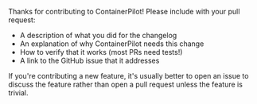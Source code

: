 Thanks for contributing to ContainerPilot! Please include with your pull request:

- A description of what you did for the changelog
- An explanation of why ContainerPilot needs this change
- How to verify that it works (most PRs need tests!)
- A link to the GitHub issue that it addresses

If you're contributing a new feature, it's usually better to open an issue to discuss the feature rather than open a pull request unless the feature is trivial.
